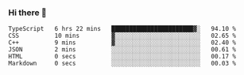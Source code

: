 ### Hi there 👋

<!--START_SECTION:waka-->

```text
TypeScript   6 hrs 22 mins   ███████████████████████▓░   94.10 %
CSS          10 mins         ▓░░░░░░░░░░░░░░░░░░░░░░░░   02.65 %
C++          9 mins          ▓░░░░░░░░░░░░░░░░░░░░░░░░   02.40 %
JSON         2 mins          ░░░░░░░░░░░░░░░░░░░░░░░░░   00.61 %
HTML         0 secs          ░░░░░░░░░░░░░░░░░░░░░░░░░   00.17 %
Markdown     0 secs          ░░░░░░░░░░░░░░░░░░░░░░░░░   00.03 %
```

<!--END_SECTION:waka-->
